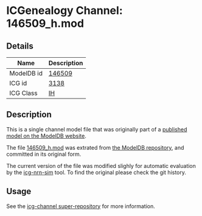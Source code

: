 # ICGenealogy Channel: 146509\_h.mod

## Details

Name | Description
---- | -----------
ModelDB id | [146509](http://senselab.med.yale.edu/ModelDB/ShowModel.cshtml?model=146509)
ICG id | [3138](http://icg.neurotheory.ox.ac.uk/channels/4/3138)
ICG Class | [IH](http://icg.neurotheory.ox.ac.uk/channels/4)

## Description

This is a single channel model file that was originally part of a [published model on the ModelDB website](http://senselab.med.yale.edu/mModelDB/ShowModel.cshtml?model=146509).


The file [146509\_h.mod](146509_h.mod) was extrated from [the ModelDB repository](http://senselab.med.yale.edu/ModelDB/ShowModel.cshtml?model=146509), and committed in its original form.

The current version of the file was modified slighly for automatic evaluation by the [icg-nrn-sim](https://github.com/icgenealogy/icg-nrn-sim) tool. To find the original please check the git history.


## Usage

See the [icg-channel super-repository](https://github.com/icgenealogy/icg-channels) for more information.